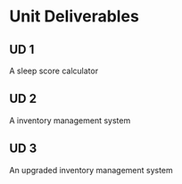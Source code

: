 # Unit Deliverables
## UD 1
A sleep score calculator
## UD 2
A inventory management system
## UD 3
An upgraded inventory management system
